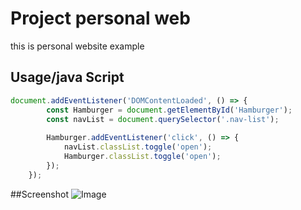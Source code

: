
# Project personal web
this is personal website example 


## Usage/java Script

```javascript
document.addEventListener('DOMContentLoaded', () => {
        const Hamburger = document.getElementById('Hamburger');
        const navList = document.querySelector('.nav-list');
    
        Hamburger.addEventListener('click', () => {
            navList.classList.toggle('open');
            Hamburger.classList.toggle('open');
        });
    });
```

##Screenshot
![Image](https://github.com/user-attachments/assets/14c2ce9a-c0a1-4053-9c6b-3b5a49dbcbe6)
